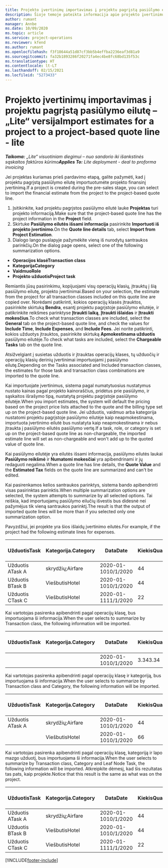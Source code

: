 ```yaml
---
title: Projekto įvertinimų importavimas į projektu pagrįstą pasiūlymo eilutę – „Lite“ versija
description: Šioje temoje pateikta informacija apie projekto įvertinimų importavimą į pasiūlymo eilutę.
author: rumant
manager: Annbe
ms.date: 10/09/2020
ms.topic: article
ms.service: project-operations
ms.reviewer: kfend
ms.author: rumant
ms.openlocfilehash: f3f18644a51d87cf3bb5b4effba2236eaf3d81a9
ms.sourcegitcommit: fa32b1893286f20271fa4ec4be8fc68bd135f53c
ms.translationtype: HT
ms.contentlocale: lt-LT
ms.lasthandoff: 02/15/2021
ms.locfileid: "5273433"
---
```

# <a name="import-estimates-for-a-project-to-a-project-based-quote-line---lite"></a><span data-ttu-id="bd58d-103">Projekto įvertinimų importavimas į projektu pagrįstą pasiūlymo eilutę – „Lite“ versija</span><span class="sxs-lookup"><span data-stu-id="bd58d-103">Import estimates for a project to a project-based quote line - lite</span></span>

<span data-ttu-id="bd58d-104">_**Taikoma:** „Lite“ visuotiniam diegimui – nuo sandorio iki išankstinės sąskaitos faktūros kūrimo_</span><span class="sxs-lookup"><span data-stu-id="bd58d-104">_**Applies To:** Lite deployment - deal to proforma invoicing_</span></span>

<span data-ttu-id="bd58d-105">Jei projektas kuriamas prieš pardavimo etapą, galite pažymėti, kad į projektu pagrįstą pasiūlymo eilutę importuotumėte projekto finansinį įvertinimą.</span><span class="sxs-lookup"><span data-stu-id="bd58d-105">If a project is created during the pre-sales stage, you can select to import the financial estimate from the project to the project-based quote line.</span></span>

1. <span data-ttu-id="bd58d-106">Įsitikinkite, kad projektu pagrįstos pasiūlymo eilutė lauke **Projektas** turi projekto informaciją.</span><span class="sxs-lookup"><span data-stu-id="bd58d-106">Make sure that the project-based quote line has the project information in the **Project** field.</span></span>
2. <span data-ttu-id="bd58d-107">Skirtuke **Pasiūlymo eilutės išsami informacija** pasirinkite **Importuoti iš projekto įvertinimo**.</span><span class="sxs-lookup"><span data-stu-id="bd58d-107">On the **Quote line details** tab, select **Import from Project Estimation**.</span></span>
3. <span data-ttu-id="bd58d-108">Dialogo lango puslapyje pažymėkite vieną iš nurodytų santraukos parinkčių.</span><span class="sxs-lookup"><span data-stu-id="bd58d-108">On the dialog page opens, select one of the following summarization options.</span></span>

  - <span data-ttu-id="bd58d-109">**Operacijos klasė**</span><span class="sxs-lookup"><span data-stu-id="bd58d-109">**Transaction class**</span></span>
  - <span data-ttu-id="bd58d-110">**Kategorija**</span><span class="sxs-lookup"><span data-stu-id="bd58d-110">**Category**</span></span>
  - <span data-ttu-id="bd58d-111">**Vaidmuo**</span><span class="sxs-lookup"><span data-stu-id="bd58d-111">**Role**</span></span> 
  - <span data-ttu-id="bd58d-112">**Projekto užduotis**</span><span class="sxs-lookup"><span data-stu-id="bd58d-112">**Project task**</span></span>

<span data-ttu-id="bd58d-113">Remiantis jūsų pasirinkimu, kopijuojami visų operacijų klasių, įtrauktų į šią pasiūlymo eilutę, projekto įvertinimai.</span><span class="sxs-lookup"><span data-stu-id="bd58d-113">Based on your selection, the estimate from the project for all transaction classes included on this quote line are copied over.</span></span> <span data-ttu-id="bd58d-114">Norėdami patikrinti, kokios operacijų klasės įtrauktos, pasirinkite skirtuką **Bendra**, esantį projektu pagrįstoje pasiūlymo eilutėje, ir patikrinkite reikšmes parinktyse **Įtraukti laiką**, **Įtraukti išlaidas** ir **Įtraukti mokesčius**.</span><span class="sxs-lookup"><span data-stu-id="bd58d-114">To check what transaction classes are included, select the **General** tab on the project-based quote line, and check the values for **Include Time**, **Include Expenses**, and **Include Fees**.</span></span>  <span data-ttu-id="bd58d-115">Jei norite patikrinti, kokios užduotys įtrauktos, pasirinkite skirtuką **Apmokestinama užduotis** pasiūlymo eilutėje.</span><span class="sxs-lookup"><span data-stu-id="bd58d-115">To check what tasks are included, select the **Chargeable Tasks** tab on the quote line.</span></span>

<span data-ttu-id="bd58d-116">Atsižvelgiant į susietas užduotis ir įtrauktas operacijų klases, tų užduočių ir operacijų klasių derinių įvertinimai importuojami į pasiūlymo eilutę.</span><span class="sxs-lookup"><span data-stu-id="bd58d-116">Depending on the Tasks associated and Included transaction classes, the estimates for those task and transaction class combinations are imported to the quote line.</span></span>

<span data-ttu-id="bd58d-117">Kai importuojate įvertinimus, sistema pagal numatytuosius nustatymus nustato kainas pagal projekto kainoraščius, pridėtus prie pasiūlymo, ir sąskaitos išrašymo tipą, nustatytą projektu pagrįstoje pasiūlymo eilutėje.</span><span class="sxs-lookup"><span data-stu-id="bd58d-117">When you import estimates, the system will default the pricing based on the project price lists attached to the quote and the billing type set up on the project-based quote line.</span></span> <span data-ttu-id="bd58d-118">Jei užduotis, vaidmuo arba kategorija nustatomi projektu pagrįstoje pasiūlymo eilutėje kaip neapmokestinama, importuota įvertinimo eilutė bus nustatyta kaip neapmokestinama ir nebus įtraukta į pasiūlymo eilutės pasiūlymo vertę.</span><span class="sxs-lookup"><span data-stu-id="bd58d-118">If a task, role, or category is set up on the project-based quote line as non-chargeable, the imported estimate line will set as non-chargeable and won't add up to the quoted value of quote line.</span></span>

<span data-ttu-id="bd58d-119">Kai pasiūlymo eilutėje yra eilutės išsami informacija, pasiūlymo eilutės laukai **Pasiūlymo reikšmė** ir **Numatomi mokesčiai** yra apibendrinami ir jų redaguoti negalima.</span><span class="sxs-lookup"><span data-stu-id="bd58d-119">When a quote line has line details, the **Quote Value** and the **Estimated Tax** fields on the quote line are summarized and can't be edited.</span></span>

<span data-ttu-id="bd58d-120">Kai pasirenkamos kelios santraukos parinktys, sistema bando apibendrinti visas pasirinktas parinktis.</span><span class="sxs-lookup"><span data-stu-id="bd58d-120">When multiple summarization options are selected, the system attempts to summarize by all selected options.</span></span> <span data-ttu-id="bd58d-121">Tai reiškia, kad importuojamų pasiūlymo eilučių išvestis bus didesnė nei pažymėjus tik vieną santraukos parinktį.</span><span class="sxs-lookup"><span data-stu-id="bd58d-121">The result is that the output of imported quote lines will be more than if you selected only one summarization option.</span></span>

<span data-ttu-id="bd58d-122">Pavyzdžiui, jei projekte yra šios išlaidų įvertinimo eilutės.</span><span class="sxs-lookup"><span data-stu-id="bd58d-122">For example, if the project had the following estimate lines for expenses.</span></span>

| <span data-ttu-id="bd58d-123">Užduotis</span><span class="sxs-lookup"><span data-stu-id="bd58d-123">Task</span></span> | <span data-ttu-id="bd58d-124">Kategorija.</span><span class="sxs-lookup"><span data-stu-id="bd58d-124">Category</span></span> | <span data-ttu-id="bd58d-125">Data</span><span class="sxs-lookup"><span data-stu-id="bd58d-125">Date</span></span> | <span data-ttu-id="bd58d-126">Kiekis</span><span class="sxs-lookup"><span data-stu-id="bd58d-126">Quantity</span></span> | <span data-ttu-id="bd58d-127">Vieneto kaina</span><span class="sxs-lookup"><span data-stu-id="bd58d-127">Unit price</span></span> | <span data-ttu-id="bd58d-128">Suma</span><span class="sxs-lookup"><span data-stu-id="bd58d-128">Amount</span></span> |
| --- | --- | --- | --- | --- | --- |
| <span data-ttu-id="bd58d-129">Užduotis A</span><span class="sxs-lookup"><span data-stu-id="bd58d-129">Task A</span></span> | <span data-ttu-id="bd58d-130">skrydžių;</span><span class="sxs-lookup"><span data-stu-id="bd58d-130">Airfare</span></span> | <span data-ttu-id="bd58d-131">2020-01-10</span><span class="sxs-lookup"><span data-stu-id="bd58d-131">10/1/2020</span></span> | <span data-ttu-id="bd58d-132">4</span><span class="sxs-lookup"><span data-stu-id="bd58d-132">4</span></span> | <span data-ttu-id="bd58d-133">400</span><span class="sxs-lookup"><span data-stu-id="bd58d-133">400</span></span> | <span data-ttu-id="bd58d-134">1600</span><span class="sxs-lookup"><span data-stu-id="bd58d-134">1600</span></span> |
| <span data-ttu-id="bd58d-135">Užduotis B</span><span class="sxs-lookup"><span data-stu-id="bd58d-135">Task B</span></span> | <span data-ttu-id="bd58d-136">Viešbutis</span><span class="sxs-lookup"><span data-stu-id="bd58d-136">Hotel</span></span> | <span data-ttu-id="bd58d-137">2020-01-10</span><span class="sxs-lookup"><span data-stu-id="bd58d-137">10/1/2020</span></span> | <span data-ttu-id="bd58d-138">4</span><span class="sxs-lookup"><span data-stu-id="bd58d-138">4</span></span> | <span data-ttu-id="bd58d-139">Virš 200</span><span class="sxs-lookup"><span data-stu-id="bd58d-139">200</span></span> | <span data-ttu-id="bd58d-140">800</span><span class="sxs-lookup"><span data-stu-id="bd58d-140">800</span></span> |
| <span data-ttu-id="bd58d-141">Užduotis C</span><span class="sxs-lookup"><span data-stu-id="bd58d-141">Task C</span></span> | <span data-ttu-id="bd58d-142">Viešbutis</span><span class="sxs-lookup"><span data-stu-id="bd58d-142">Hotel</span></span> | <span data-ttu-id="bd58d-143">2020-01-11</span><span class="sxs-lookup"><span data-stu-id="bd58d-143">11/1/2020</span></span> | <span data-ttu-id="bd58d-144">2</span><span class="sxs-lookup"><span data-stu-id="bd58d-144">2</span></span> | <span data-ttu-id="bd58d-145">Virš 200</span><span class="sxs-lookup"><span data-stu-id="bd58d-145">200</span></span> | <span data-ttu-id="bd58d-146">400</span><span class="sxs-lookup"><span data-stu-id="bd58d-146">400</span></span> |

<span data-ttu-id="bd58d-147">Kai vartotojas pasirenka apibendrinti pagal operacijų klasę, bus importuojama ši informacija.</span><span class="sxs-lookup"><span data-stu-id="bd58d-147">When the user selects to summarize by Transaction class, the following information will be imported.</span></span>

| <span data-ttu-id="bd58d-148">Užduotis</span><span class="sxs-lookup"><span data-stu-id="bd58d-148">Task</span></span> | <span data-ttu-id="bd58d-149">Kategorija.</span><span class="sxs-lookup"><span data-stu-id="bd58d-149">Category</span></span> | <span data-ttu-id="bd58d-150">Data</span><span class="sxs-lookup"><span data-stu-id="bd58d-150">Date</span></span> | <span data-ttu-id="bd58d-151">Kiekis</span><span class="sxs-lookup"><span data-stu-id="bd58d-151">Quantity</span></span> | <span data-ttu-id="bd58d-152">Vieneto kaina</span><span class="sxs-lookup"><span data-stu-id="bd58d-152">Unit price</span></span> | <span data-ttu-id="bd58d-153">Suma</span><span class="sxs-lookup"><span data-stu-id="bd58d-153">Amount</span></span> |
| --- | --- | --- | --- | --- | --- |
|||<span data-ttu-id="bd58d-154">2020-01-10</span><span class="sxs-lookup"><span data-stu-id="bd58d-154">10/1/2020</span></span> | <span data-ttu-id="bd58d-155">3.34</span><span class="sxs-lookup"><span data-stu-id="bd58d-155">3.34</span></span> | <span data-ttu-id="bd58d-156">840</span><span class="sxs-lookup"><span data-stu-id="bd58d-156">840</span></span> | <span data-ttu-id="bd58d-157">2800</span><span class="sxs-lookup"><span data-stu-id="bd58d-157">2800</span></span> |

<span data-ttu-id="bd58d-158">Kai vartotojas pasirenka apibendrinti pagal operacijų klasę ir kategoriją, bus importuojama ši informacija.</span><span class="sxs-lookup"><span data-stu-id="bd58d-158">When the user selects to summarize by Transaction class and Category, the following information will be imported.</span></span>

| <span data-ttu-id="bd58d-159">Užduotis</span><span class="sxs-lookup"><span data-stu-id="bd58d-159">Task</span></span> | <span data-ttu-id="bd58d-160">Kategorija.</span><span class="sxs-lookup"><span data-stu-id="bd58d-160">Category</span></span> | <span data-ttu-id="bd58d-161">Data</span><span class="sxs-lookup"><span data-stu-id="bd58d-161">Date</span></span> | <span data-ttu-id="bd58d-162">Kiekis</span><span class="sxs-lookup"><span data-stu-id="bd58d-162">Quantity</span></span> | <span data-ttu-id="bd58d-163">Vieneto kaina</span><span class="sxs-lookup"><span data-stu-id="bd58d-163">Unit price</span></span> | <span data-ttu-id="bd58d-164">Suma</span><span class="sxs-lookup"><span data-stu-id="bd58d-164">Amount</span></span> |
| --- | --- | --- | --- | --- | --- |
| <span data-ttu-id="bd58d-165">Užduotis A</span><span class="sxs-lookup"><span data-stu-id="bd58d-165">Task A</span></span> | <span data-ttu-id="bd58d-166">skrydžių;</span><span class="sxs-lookup"><span data-stu-id="bd58d-166">Airfare</span></span> | <span data-ttu-id="bd58d-167">2020-01-10</span><span class="sxs-lookup"><span data-stu-id="bd58d-167">10/1/2020</span></span> | <span data-ttu-id="bd58d-168">4</span><span class="sxs-lookup"><span data-stu-id="bd58d-168">4</span></span> | <span data-ttu-id="bd58d-169">400</span><span class="sxs-lookup"><span data-stu-id="bd58d-169">400</span></span> | <span data-ttu-id="bd58d-170">1600</span><span class="sxs-lookup"><span data-stu-id="bd58d-170">1600</span></span> |
| | <span data-ttu-id="bd58d-171">Viešbutis</span><span class="sxs-lookup"><span data-stu-id="bd58d-171">Hotel</span></span> | <span data-ttu-id="bd58d-172">2020-01-10</span><span class="sxs-lookup"><span data-stu-id="bd58d-172">10/1/2020</span></span> | <span data-ttu-id="bd58d-173">6</span><span class="sxs-lookup"><span data-stu-id="bd58d-173">6</span></span> | <span data-ttu-id="bd58d-174">Virš 200</span><span class="sxs-lookup"><span data-stu-id="bd58d-174">200</span></span> | <span data-ttu-id="bd58d-175">1200</span><span class="sxs-lookup"><span data-stu-id="bd58d-175">1200</span></span> |

<span data-ttu-id="bd58d-176">Kai vartotojas pasirenka apibendrinti pagal operacijų klasę, kategoriją ir lapo mazgo užduotį, bus importuojama ši informacija.</span><span class="sxs-lookup"><span data-stu-id="bd58d-176">When the user selects to summarize by Transaction class, Category and Leaf Node Task, the following information will be imported.</span></span> <span data-ttu-id="bd58d-177">Atkreipkite dėmesį, kad šis rezultatas tas pats, kaip projekte.</span><span class="sxs-lookup"><span data-stu-id="bd58d-177">Notice that this result is the same as what was on the project.</span></span>

| <span data-ttu-id="bd58d-178">Užduotis</span><span class="sxs-lookup"><span data-stu-id="bd58d-178">Task</span></span> | <span data-ttu-id="bd58d-179">Kategorija.</span><span class="sxs-lookup"><span data-stu-id="bd58d-179">Category</span></span> | <span data-ttu-id="bd58d-180">Data</span><span class="sxs-lookup"><span data-stu-id="bd58d-180">Date</span></span> | <span data-ttu-id="bd58d-181">Kiekis</span><span class="sxs-lookup"><span data-stu-id="bd58d-181">Quantity</span></span> | <span data-ttu-id="bd58d-182">Vieneto kaina</span><span class="sxs-lookup"><span data-stu-id="bd58d-182">Unit price</span></span> | <span data-ttu-id="bd58d-183">Suma</span><span class="sxs-lookup"><span data-stu-id="bd58d-183">Amount</span></span> |
| --- | --- | --- | --- | --- | --- |
| <span data-ttu-id="bd58d-184">Užduotis A</span><span class="sxs-lookup"><span data-stu-id="bd58d-184">Task A</span></span> | <span data-ttu-id="bd58d-185">skrydžių;</span><span class="sxs-lookup"><span data-stu-id="bd58d-185">Airfare</span></span> | <span data-ttu-id="bd58d-186">2020-01-10</span><span class="sxs-lookup"><span data-stu-id="bd58d-186">10/1/2020</span></span> | <span data-ttu-id="bd58d-187">4</span><span class="sxs-lookup"><span data-stu-id="bd58d-187">4</span></span> | <span data-ttu-id="bd58d-188">400</span><span class="sxs-lookup"><span data-stu-id="bd58d-188">400</span></span> | <span data-ttu-id="bd58d-189">1600</span><span class="sxs-lookup"><span data-stu-id="bd58d-189">1600</span></span> |
| <span data-ttu-id="bd58d-190">Užduotis B</span><span class="sxs-lookup"><span data-stu-id="bd58d-190">Task B</span></span> | <span data-ttu-id="bd58d-191">Viešbutis</span><span class="sxs-lookup"><span data-stu-id="bd58d-191">Hotel</span></span> | <span data-ttu-id="bd58d-192">2020-01-10</span><span class="sxs-lookup"><span data-stu-id="bd58d-192">10/1/2020</span></span> | <span data-ttu-id="bd58d-193">4</span><span class="sxs-lookup"><span data-stu-id="bd58d-193">4</span></span> | <span data-ttu-id="bd58d-194">Virš 200</span><span class="sxs-lookup"><span data-stu-id="bd58d-194">200</span></span> | <span data-ttu-id="bd58d-195">800</span><span class="sxs-lookup"><span data-stu-id="bd58d-195">800</span></span> |
| <span data-ttu-id="bd58d-196">Užduotis C</span><span class="sxs-lookup"><span data-stu-id="bd58d-196">Task C</span></span> | <span data-ttu-id="bd58d-197">Viešbutis</span><span class="sxs-lookup"><span data-stu-id="bd58d-197">Hotel</span></span> | <span data-ttu-id="bd58d-198">2020-01-11</span><span class="sxs-lookup"><span data-stu-id="bd58d-198">11/1/2020</span></span> | <span data-ttu-id="bd58d-199">2</span><span class="sxs-lookup"><span data-stu-id="bd58d-199">2</span></span> | <span data-ttu-id="bd58d-200">Virš 200</span><span class="sxs-lookup"><span data-stu-id="bd58d-200">200</span></span> | <span data-ttu-id="bd58d-201">400</span><span class="sxs-lookup"><span data-stu-id="bd58d-201">400</span></span> |


[!INCLUDE[footer-include](../../includes/footer-banner.md)]